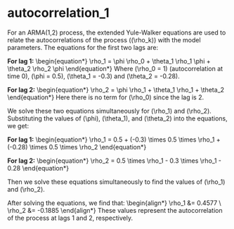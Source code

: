 # autocorrelation_1

For an ARMA(1,2) process, the extended Yule-Walker equations are used to relate the autocorrelations of the process (\(\rho_k\)) with the model parameters. The equations for the first two lags are:

**For lag 1:**
\begin{equation*}
    \rho_1 = \phi \rho_0 + \theta_1 \rho_1 \phi + \theta_2 \rho_2 \phi
\end{equation*}
Where \(\rho_0 = 1\) (autocorrelation at time 0), \(\phi = 0.5\), \(\theta_1 = -0.3\) and \(\theta_2 = -0.28\).

**For lag 2:**
\begin{equation*}
    \rho_2 = \phi \rho_1 + \theta_1 \rho_1 + \theta_2
\end{equation*}
Here there is no term for \(\rho_0\) since the lag is 2.

We solve these two equations simultaneously for \(\rho_1\) and \(\rho_2\). Substituting the values of \(\phi\), \(\theta_1\), and \(\theta_2\) into the equations, we get:

**For lag 1:**
\begin{equation*}
    \rho_1 = 0.5 + (-0.3) \times 0.5 \times \rho_1 + (-0.28) \times 0.5 \times \rho_2
\end{equation*}

**For lag 2:**
\begin{equation*}
    \rho_2 = 0.5 \times \rho_1 - 0.3 \times \rho_1 - 0.28
\end{equation*}

Then we solve these equations simultaneously to find the values of \(\rho_1\) and \(\rho_2\).

After solving the equations, we find that:
\begin{align*}
    \rho_1 &= 0.4577 \\
    \rho_2 &= -0.1885
\end{align*}
These values represent the autocorrelation of the process at lags 1 and 2, respectively.
